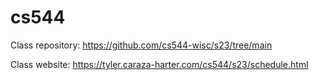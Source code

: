 # cs544

Class repository: https://github.com/cs544-wisc/s23/tree/main

Class website: https://tyler.caraza-harter.com/cs544/s23/schedule.html
